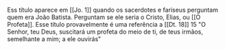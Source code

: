 Ess título aparece em [[Jo. 1]] quando os sacerdotes e fariseus perguntam quem era João Batista. Perguntam se ele seria o Cristo, Elias, ou [[O Profeta]]. Esse título provavelmente é uma referência a [[Dt. 18]] 15 "O Senhor, teu Deus, suscitará um profeta do meio de ti, de teus irmãos, semelhante a mim; a ele ouvirás"